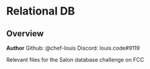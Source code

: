 # Relational DB

## Overview ##

**Author**
Github: @chef-louis
Discord: louis.code#9119

Relevant files for the Salon database challenge on FCC
